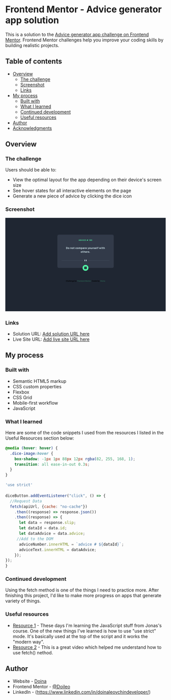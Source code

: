 # Frontend Mentor - Advice generator app solution

This is a solution to the [Advice generator app challenge on Frontend Mentor](https://www.frontendmentor.io/challenges/advice-generator-app-QdUG-13db). Frontend Mentor challenges help you improve your coding skills by building realistic projects.

## Table of contents

- [Overview](#overview)
  - [The challenge](#the-challenge)
  - [Screenshot](#screenshot)
  - [Links](#links)
- [My process](#my-process)
  - [Built with](#built-with)
  - [What I learned](#what-i-learned)
  - [Continued development](#continued-development)
  - [Useful resources](#useful-resources)
- [Author](#author)
- [Acknowledgments](#acknowledgments)

## Overview

### The challenge

Users should be able to:

- View the optimal layout for the app depending on their device's screen size
- See hover states for all interactive elements on the page
- Generate a new piece of advice by clicking the dice icon

### Screenshot

![](./images/app-screenshot.png)

### Links

- Solution URL: [Add solution URL here](https://your-solution-url.com)
- Live Site URL: [Add live site URL here](https://your-live-site-url.com)

## My process

### Built with

- Semantic HTML5 markup
- CSS custom properties
- Flexbox
- CSS Grid
- Mobile-first workflow
- JavaScript

### What I learned

Here are some of the code snippets I used from the resources I listed in the Useful Resources section below:

```css
@media (hover: hover) {
  .dice-image:hover {
    box-shadow: -1px 1px 88px 12px rgba(82, 255, 168, 1);
    transition: all ease-in-out 0.3s;
  }
}
```
```js
'use strict'

diceButton.addEventListener("click", () => {
  //Request Data
  fetch(apiUrl, {cache: "no-cache"})
    .then((response) => response.json())
    .then((response) => {
      let data = response.slip;
      let dataId = data.id;
      let dataAdvice = data.advice;
     //Add to the DOM
      adviceNumber.innerHTML = `advice # ${dataId}`;
      adviceText.innerHTML = dataAdvice;
    });
});
}
```

### Continued development

Using the fetch method is one of the things I need to practice more. After finishing this project, I'd like to make more progress on apps that generate variety of things.

### Useful resources

- [Resource 1](https://www.udemy.com/course/the-complete-javascript-course/) - These days I'm learning the JavaScript stuff from Jonas's course. One of the new things I've learned is how to use "use strict" mode. It's basically used at the top of the script and it works the "modern way".
- [Resource 2](https://www.youtube.com/watch?v=2AfzKmgqWUE) - This is a great video which helped me understand how to use fetch() nethod.


## Author

- Website - [Doina](https://doileo.github.io/portfolio/)
- Frontend Mentor - [@Doileo](https://www.frontendmentor.io/profile/Doileo)
- LinkedIn - (https://www.linkedin.com/in/doinaleovchindeveloper/)


